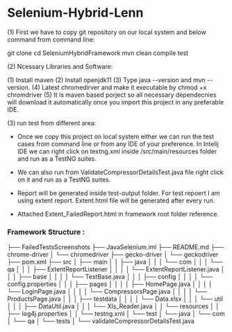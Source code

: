 # Selenium-Hybrid-Lenn

(1) First we have to copy git repository on our local system and below command from command line:

git clone 
cd SeleniumHybridFramework
mvn clean compile test

(2) Ncessary Libraries and Software:

(1) Install maven 
(2) Install openjdk11
(3) Type java --version and mvn --version.
(4) Latest chromedirver and make it executable by chmod +x chromdriver 
(5) It is maven based porject so all necessary dependecnies will download it automatically once you import
    this project in any preferable IDE.

(3) run test from different area:

* Once we copy this project on local system either we can run the test cases from command line 
  or from any IDE of your preference. In Intelij IDE we can right click on textng.xml inside 
  /src/main/resources folder and run as a TestNG suites.
* We can also run from ValidateCompressorDetailsTest.java file right click on it and run as a TestNG suites.

* Report will be generated inside test-output folder. For test repoert I am using extent report.
  Extent.html file will be generated after every run.
  
* Attached Extent_FailedReport.html in framework root folder reference.




### **Framework Structure :**   

   
   ├── FailedTestsScreenshots
├── JavaSelenium.iml
├── README.md
├── chrome-driver
│   └── chromedriver
├── gecko-driver
│   └── geckodriver
├── pom.xml
├── src
│   ├── main
│   │   ├── java
│   │   │   └── com
│   │   │       └── qa
│   │   │           ├── ExtentReportListener
│   │   │           │   └── ExtentReportListener.java
│   │   │           ├── base
│   │   │           │   └── TestBase.java
│   │   │           ├── config
│   │   │           │   └── config.properties
│   │   │           ├── pages
│   │   │           │   ├── HomePage.java
│   │   │           │   └── LoginPage.java
│   │   │           │   └── CompressorsPage.java
│   │   │           │   └── ProductsPage.java
│   │   │           ├── testdata
│   │   │           │   └── Data.xlsx
│   │   │           └── util
│   │   │               ├── DataUtil.java
│   │   │               └── Xls_Reader.java
│   │   └── resources
│   │       ├── log4j.properties
│   │       └── testng.xml
│   └── test
│       └── java
│           └── com
│               └── qa
│                   └── tests
│                       └── validateCompressorDetailsTest.java
